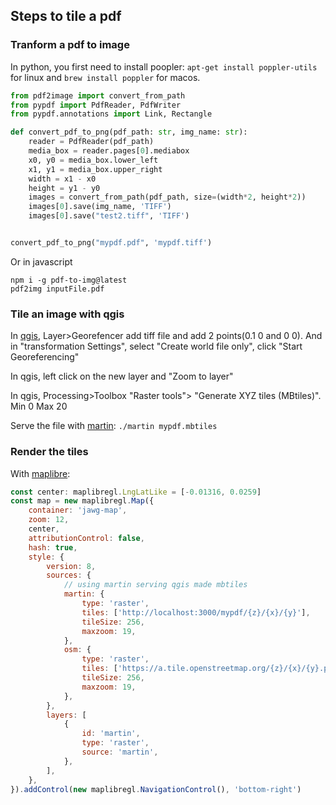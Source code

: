 ## Steps to tile a pdf

### Tranform a pdf to image

In python, you first need to install poopler: `apt-get install poppler-utils` for linux and `brew install poppler` for macos.

```python
from pdf2image import convert_from_path
from pypdf import PdfReader, PdfWriter
from pypdf.annotations import Link, Rectangle

def convert_pdf_to_png(pdf_path: str, img_name: str):
    reader = PdfReader(pdf_path)
    media_box = reader.pages[0].mediabox
    x0, y0 = media_box.lower_left
    x1, y1 = media_box.upper_right
    width = x1 - x0
    height = y1 - y0
    images = convert_from_path(pdf_path, size=(width*2, height*2))
    images[0].save(img_name, 'TIFF')
    images[0].save("test2.tiff", 'TIFF')


convert_pdf_to_png("mypdf.pdf", 'mypdf.tiff')
```

Or in javascript

```
npm i -g pdf-to-img@latest
pdf2img inputFile.pdf
```

### Tile an image with qgis

In [qgis](https://www.qgis.org/), Layer>Georefencer add tiff file and add 2 points(0.1 0 and 0 0). And in "transformation Settings", select "Create world file only", click "Start Georeferencing"

In qgis, left click on the new layer and "Zoom to layer"

In qgis, Processing>Toolbox "Raster tools"> "Generate XYZ tiles (MBtiles)". Min 0 Max 20

Serve the file with [martin](https://github.com/maplibre/martin): `./martin mypdf.mbtiles`

### Render the tiles 

With [maplibre](https://maplibre.org/):

```javascript
const center: maplibregl.LngLatLike = [-0.01316, 0.0259]
const map = new maplibregl.Map({
    container: 'jawg-map',
    zoom: 12,
    center,
    attributionControl: false,
    hash: true,
    style: {
        version: 8,
        sources: {
            // using martin serving qgis made mbtiles
            martin: {
                type: 'raster',
                tiles: ['http://localhost:3000/mypdf/{z}/{x}/{y}'],
                tileSize: 256,
                maxzoom: 19,
            },
            osm: {
                type: 'raster',
                tiles: ['https://a.tile.openstreetmap.org/{z}/{x}/{y}.png'],
                tileSize: 256,
                maxzoom: 19,
            },
        },
        layers: [
            {
                id: 'martin',
                type: 'raster',
                source: 'martin',
            },
        ],
    },
}).addControl(new maplibregl.NavigationControl(), 'bottom-right')
```
